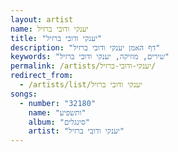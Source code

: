 ```yaml
---
layout: artist
name: יענקי ודובי ברזיל
title: "יענקי ודובי ברזיל"
description: "דף האמן יענקי ודובי ברזיל"
keywords: "שירים, מוזיקה, יענקי ודובי ברזיל"
permalink: /artists/יענקי-ודובי-ברזיל/
redirect_from:
  - /artists/list/יענקי ודובי ברזיל
songs:
  - number: "32180"
    name: "ותשפיע"
    album: "סינגלים"
    artist: "יענקי ודובי ברזיל"
---
```

